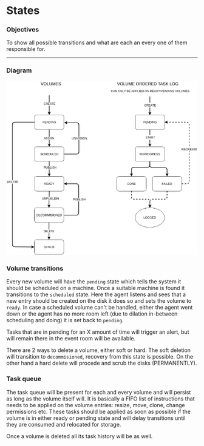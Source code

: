 # States

### Objectives

To show all possible transitions and what are each an every one of them responsible for.

---

### Diagram

![States](../assets/cobalt-states.png)

### Volume transitions

Every new volume will have the `pending` state which tells the system it should be
scheduled on a machine. Once a suitable machine is found it transitions to the `scheduled` state.
Here the agent listens and sees that a new entry should be created on the disk it does so and sets
the volume to `ready`. In case a scheduled volume can't be handled, either the agent went down or
the agent has no more room left (due to dilation in-between scheduling and doing) it is set back to `pending`.

Tasks that are in pending for an X amount of time will trigger an alert, but will remain there in the
event room will be available.

There are 2 ways to delete a volume, either soft or hard. The soft deletion will transition to `decommisioned`,
recovery from this state is possible. On the other hand a hard delete will procede and scrub the disks (PERMANENTLY).

### Task queue

The task queue will be present for each and every volume and will persist as long as the volume itself will.
It is basically a FIFO list of instructions that needs to be applied on the volume entries: resize, move, clone,
change permissions etc.
These tasks should be applied as soon as possible if the volume is in either ready or pending state
and will delay transitions until they are consumed and relocated for storage.

Once a volume is deleted all its task history will be as well.
